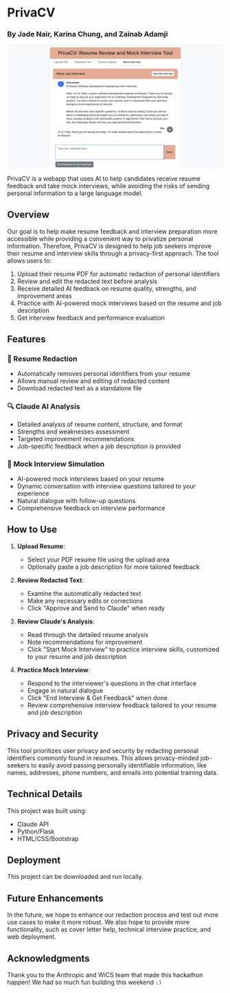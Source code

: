 # PrivaCV
### By Jade Nair, Karina Chung, and Zainab Adamji

![Alt text](img/Mock_interview.png)

PrivaCV is a webapp that uses AI to help candidates receive resume feedback and take mock interviews, while avoiding the risks of sending personal information to a large language model.

## Overview

Our goal is to help make resume feedback and interview preparation more accessible while providing a convenient way to privatize personal information. Therefore, PrivaCV is designed to help job seekers improve their resume and interview skills through a privacy-first approach. The tool allows users to:

1. Upload their resume PDF for automatic redaction of personal identifiers
2. Review and edit the redacted text before analysis
3. Receive detailed AI feedback on resume quality, strengths, and improvement areas
4. Practice with AI-powered mock interviews based on the resume and job description
5. Get interview feedback and performance evaluation

## Features

### 📄 Resume Redaction
- Automatically removes personal identifiers from your resume
- Allows manual review and editing of redacted content
- Download redacted text as a standalone file

### 🔍 Claude AI Analysis
- Detailed analysis of resume content, structure, and format
- Strengths and weaknesses assessment
- Targeted improvement recommendations
- Job-specific feedback when a job description is provided

### 🎯 Mock Interview Simulation
- AI-powered mock interviews based on your resume
- Dynamic conversation with interview questions tailored to your experience
- Natural dialogue with follow-up questions
- Comprehensive feedback on interview performance

## How to Use

1. **Upload Resume**: 
   - Select your PDF resume file using the upload area
   - Optionally paste a job description for more tailored feedback

2. **Review Redacted Text**:
   - Examine the automatically redacted text
   - Make any necessary edits or corrections
   - Click "Approve and Send to Claude" when ready

3. **Review Claude's Analysis**:
   - Read through the detailed resume analysis
   - Note recommendations for improvement
   - Click "Start Mock Interview" to practice interview skills, customized to your resume and job description

4. **Practice Mock Interview**:
   - Respond to the interviewer's questions in the chat interface
   - Engage in natural dialogue
   - Click "End Interview & Get Feedback" when done
   - Review comprehensive interview feedback tailored to your resume and job description

## Privacy and Security

This tool prioritizes user privacy and security by redacting personal identifiers commonly found in resumes. This allows privacy-minded job-seekers to easily avoid passing personally identifiable information, like names, addresses, phone numbers, and emails into potential training data. 

## Technical Details
This project was built using:
- Claude API
- Python/Flask
- HTML/CSS/Bootstrap

## Deployment
This project can be downloaded and run locally.

## Future Enhancements
In the future, we hope to enhance our redaction process and test out more use cases to make it more robust. We also hope to provide more functionality, such as cover letter help, technical interview practice, and web deployment.

## Acknowledgments
Thank you to the Anthropic and WiCS team that made this hackathon happen! We had so much fun building this weekend `:)` 